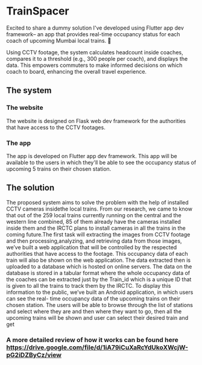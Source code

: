 # TrainSpacer
Excited to share a dummy solution I've developed using Flutter app dev framework– an app that provides real-time occupancy status for each coach of upcoming Mumbai local trains. 🚆

Using CCTV footage, the system calculates headcount inside coaches, compares it to a threshold (e.g., 300 people per coach), and displays the data. This empowers commuters to make informed decisions on which coach to board, enhancing the overall travel experience.

## The system
### The website
The website is designed on Flask web dev framework for the authorities that have access to the CCTV footages. 
### The app
The app is developed on Flutter app dev framework. This app will be available to the users in which they'll be able to see the occupancy status of upcoming 5 trains on their chosen station.

## The solution
The proposed system aims to solve the problem with the help of installed CCTV cameras insidethe local trains. From our research, we came to know that out of the 259 local trains currently running on the central and the western line combined, 85 of them already have the cameras installed inside them and the IRCTC plans to install cameras in all the trains in the coming future.The first task will extracting the images from CCTV footage and then processing,analyzing, and retrieving data from those images, we’ve built a web application that will be controlled by the respected authorities that have access to the footage. This occupancy data of each train will also be shown on the web application. The data extracted then is uploaded to a database which is hosted on online servers. The data on the database is stored in a tabular format where the whole occupancy data of the coaches can be extracted just by the Train_id which is a unique ID that is given to all the trains to track them by the IRCTC. To display this information to the public, we’ve built an Android application, in which users can see the real- time occupancy data of the upcoming trains on their chosen station. The users will be able to browse through the list of stations and select where they are and then where they want to go, then all the upcoming trains will be shown and user can select their desired train and get

### A more detailed review of how it works can be found here https://drive.google.com/file/d/1iA79iCuXaRcYdUkoXWcjW-pG2iDZByCz/view
